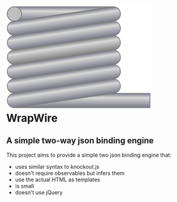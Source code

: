 # ![WireWrap Logo](wirewrap.svg) WrapWire
## A simple two-way json binding engine

This project aims to provide a simple two json binding engine that:
- uses similar syntax to knockout.js
- doesn't require observables but infers them
- use the actual HTML as templates
- is small
- doesn't use jQuery
